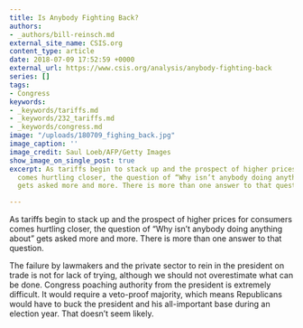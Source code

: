 ```yaml
---
title: Is Anybody Fighting Back?
authors:
- _authors/bill-reinsch.md
external_site_name: CSIS.org
content_type: article
date: 2018-07-09 17:52:59 +0000
external_url: https://www.csis.org/analysis/anybody-fighting-back
series: []
tags:
- Congress
keywords:
- _keywords/tariffs.md
- _keywords/232_tariffs.md
- _keywords/congress.md
image: "/uploads/180709_fighing_back.jpg"
image_caption: ''
image_credit: Saul Loeb/AFP/Getty Images
show_image_on_single_post: true
excerpt: As tariffs begin to stack up and the prospect of higher prices for consumers
  comes hurtling closer, the question of “Why isn’t anybody doing anything about”
  gets asked more and more. There is more than one answer to that question.

---
```

As tariffs begin to stack up and the prospect of higher prices for consumers comes hurtling closer, the question of “Why isn’t anybody doing anything about” gets asked more and more. There is more than one answer to that question. 

The failure by lawmakers and the private sector to rein in the president on trade is not for lack of trying, although we should not overestimate what can be done. Congress poaching authority from the president is extremely difficult. It would require a veto-proof majority, which means Republicans would have to buck the president and his all-important base during an election year. That doesn’t seem likely.